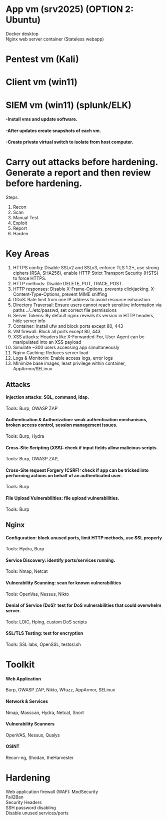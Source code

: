 # App vm (srv2025) (OPTION 2: Ubuntu)
Docker desktop  
Nginx web server container (Stateless webapp)
# Pentest vm (Kali)
# Client vm (win11)
# SIEM vm (win11) (splunk/ELK)

#### -Install vms and update software.
#### -After updates create snapshots of each vm.
#### -Create private virtual switch to isolate from host computer.

# Carry out attacks before hardening. Generate a report and then review before hardening.
Steps.

1. Recon
2. Scan
3. Manual Test
4. Exploit
5. Report
6. Harden

# Key Areas
1. HTTPS config: Disable SSLv2 and SSLv3, enforce TLS 1.2+, use strong ciphers (RSA, SHA256), enable HTTP Strict Transport Security (HSTS) to force HTTPS.
2. HTTP methods: Disable DELETE, PUT, TRACE, POST.   
3. HTTP responses: Disable X-Frame-Options. prevents clickjacking. X-Content-Type-Options, prevent MIME sniffing   
4. DDoS: Rate limit from one IP address to avoid resource exhaustion.
5. Directory Traversal: Ensure users cannot reach sensitive information via paths ../../etc/passwd, set correct file permissions  
6. Server Tokens: By default nginx reveals its version in HTTP headers, hide server info   
7. Container: Install ufw and block ports except 80, 443  
8. VM firewall: Block all ports except 80, 443  
9. XSS attacks: Headers like X-Forwarded-For, User-Agent can be manipulated into an XSS payload  
10. Simulate ~300 users accessing app simultaneously 
11. Nginx Caching: Reduces server load  
12. Logs & Monitorin: Enable access logs, error logs   
13. MInimize base images, least privilege within container, AppArmor/SELinux

## Attacks
#### Injection attacks: SQL, command, ldap.  
Tools: Burp, OWASP ZAP  

#### Authentication & Authorization: weak authentication mechanisms, broken access control, session management issues.  
Tools: Burp, Hydra  

#### Cross-Site Scripting (XSS): check if input fields allow malicious scripts.  
Tools: Burp, OWASP ZAP,   

#### Cross-Site request Forgery (CSRF): check if app can be tricked into performing actions on behalf of an authenticated user.  
Tools: Burp  

#### File Upload Vulnerabilities: file upload vulnerabilities.  
Tools: Burp  

## Nginx 
#### Configuration: block unused ports, limit HTTP methods, use SSL properly  
Tools: Hydra, Burp  

#### Service Discovery: identify ports/services running.  
Tools: Nmap, Netcat  

#### Vulnerability Scanning: scan for known vulnerabilities  
Tools: OpenVas, Nessus, Nikto  

#### Denial of Service (DoS): test for DoS vulnerabilities that could overwhelm server.  
Tools: LOIC, Hping, custom DoS scripts  

#### SSL/TLS Testing: test for encryption  
Tools: SSL labs, OpenSSL, testssl.sh  

# Toolkit
#### Web Application
Burp, OWASP ZAP, Nikto, Wfuzz, AppArmor, SELinux

#### Network & Services
Nmap, Masscan, Hydra, Netcat, Snort

#### Vulnerability Scanners
OpenVAS, Nessus, Qualys

#### OSINT
Recon-ng, Shodan, theHarvester

# Hardening
Web application firewall (WAF): ModSecurity  
Fail2Ban  
Security Headers  
SSH password disabling  
Disable unused services/ports  
